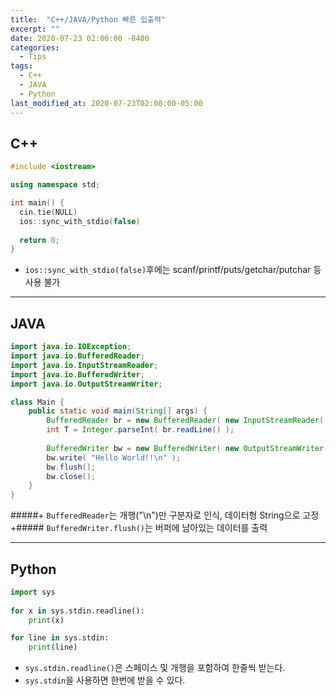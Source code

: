 ```yaml
---
title:  "C++/JAVA/Python 빠른 입출력"
excerpt: ""
date: 2020-07-23 02:00:00 -0400
categories:
  - Tips
tags:
  - C++
  - JAVA
  - Python
last_modified_at: 2020-07-23T02:00:00-05:00
---
```


## **C++**
```c++
#include <iostream>

using namespace std;

int main() {
  cin.tie(NULL)
  ios::sync_with_stdio(false)
  
  return 0;
}
```
+ `ios::sync_with_stdio(false)`후에는 scanf/printf/puts/getchar/putchar 등 사용 불가

---

## **JAVA**
```java
import java.io.IOException;
import java.io.BufferedReader;
import java.io.InputStreamReader;
import java.io.BufferedWriter;
import java.io.OutputStreamWriter;

class Main {
    public static void main(String[] args) {
        BufferedReader br = new BufferedReader( new InputStreamReader( System.in ) );
        int T = Integer.parseInt( br.readLine() );
        
        BufferedWriter bw = new BufferedWriter( new OutputStreamWriter( System.out ) );
        bw.write( "Hello World!!\n" );
        bw.flush();
        bw.close();
    }
}
```
#####+ `BufferedReader`는 개행("\n")만 구분자로 인식, 데이터형 String으로 고정
+##### `BufferedWriter.flush()`는 버퍼에 남아있는 데이터를 출력

---

## **Python**
```python
import sys
 
for x in sys.stdin.readline():
    print(x)

for line in sys.stdin:
    print(line)
```
+ `sys.stdin.readline()`은 스페이스 및 개행을 포함하여 한줄씩 받는다.
+ `sys.stdin`을 사용하면 한번에 받을 수 있다.

